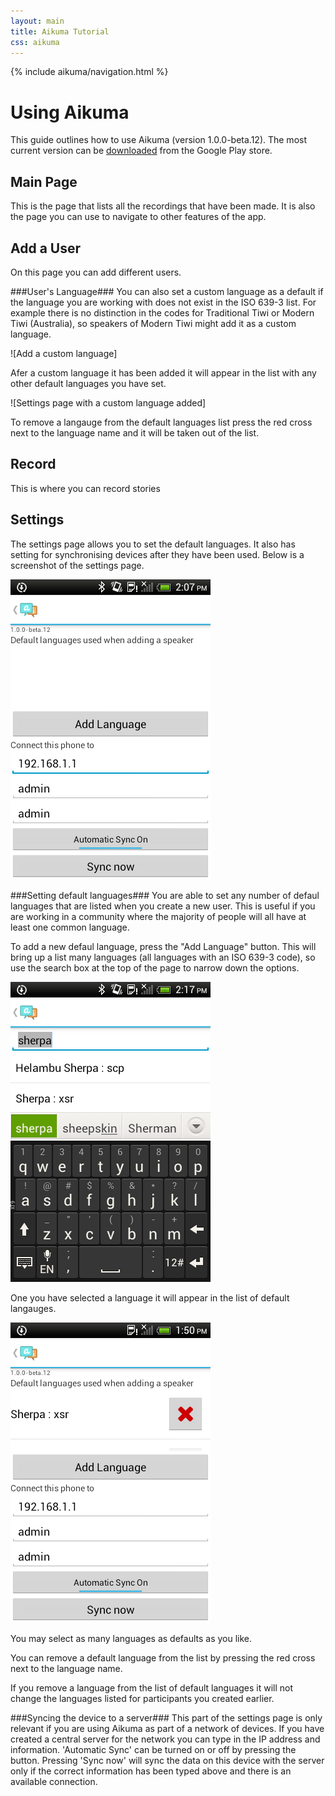 ```yaml
---
layout: main
title: Aikuma Tutorial
css: aikuma
---
```

{% include aikuma/navigation.html %}

Using Aikuma 
============ 
This guide outlines how to use Aikuma (version 1.0.0-beta.12). The most current version can be
[downloaded](https://play.google.com/store/apps/details?id=org.lp20.aikuma&amphl=en) from the Google Play store.


Main Page 
----------
This is the page that lists all the recordings that have been made. It is also the page you can use to navigate to other features of the app.


Add a User 
----------
On this page you can add different users. 

###User's Language###
You can also set a custom language as a default if the language you are working with does not exist in the ISO 639-3 list. For example there is no distinction in the codes for Traditional Tiwi or Modern Tiwi (Australia), so speakers of Modern Tiwi might add it as a custom language. 

![Add a custom language]

Afer a custom language it has been added it will appear in the list with any other default languages you have set.  

![Settings page with a custom language added]

To remove a langauge from the default languages list press the red cross next to the language name and it will be taken out of the list. 



Record 
----------
This is where you can record stories 


Settings 
---------- 
The settings page allows you to set the default languages. It also has setting for synchronising devices after they have been used. Below is a screenshot of the settings page.


![Settings page](/images/HowTo/SettingsPage.png)  






###Setting default languages###
You are able to set any number of defaul languages that are listed when you create a new user. This is useful if you are working in a community where the majority of people will all have at least one common language. 

To add a new defaul language, press the "Add Language" button. This will bring up a list many languages (all languages with an ISO 639-3 code), so use the search box at the top of the page to narrow down the options.


![Selecting a Default Language](/images/HowTo/SettingsPageAddingLang.png)   



One you have selected a language it will appear in the list of default langauges. 


![Settings page with a default language added](/images/HowTo/SettingsPageLangAdded.png)  







You may select as many languages as defaults as you like. 

You can remove a default language from the list by pressing the red cross next to the language name.

If you remove a language from the list of default languages it will not change the languages listed for participants you created earlier.


###Syncing the device to a server###
This part of the settings page is only relevant if you are using Aikuma as part of a network of devices. 
If you have created a central server for the network you can type in the IP address and information. 
'Automatic Sync' can be turned on or off by pressing the button. Pressing 'Sync now' will sync the data on this device with the server only if the correct information has been typed above and there is an available connection.